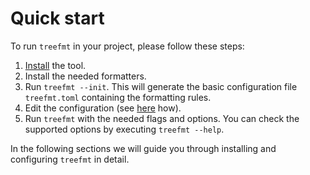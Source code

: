 # Quick start

To run `treefmt` in your project, please follow these steps:

1. [Install] the tool.
2. Install the needed formatters.
3. Run `treefmt --init`. This will generate the basic configuration file `treefmt.toml` containing the formatting rules.
4. Edit the configuration (see [here] how).
5. Run `treefmt` with the needed flags and options. You can check the supported options by executing `treefmt --help`.

In the following sections we will guide you through installing and configuring `treefmt` in detail.

[install]: installation.md
[here]: formatter-spec.md
